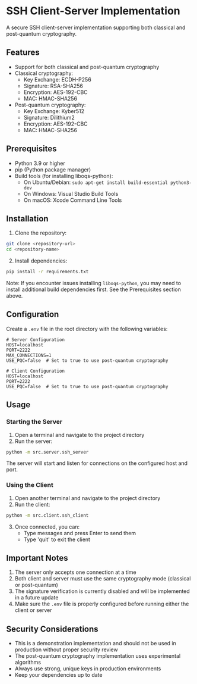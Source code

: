 # SSH Client-Server Implementation

A secure SSH client-server implementation supporting both classical and post-quantum cryptography.

## Features

- Support for both classical and post-quantum cryptography
- Classical cryptography:
  - Key Exchange: ECDH-P256
  - Signature: RSA-SHA256
  - Encryption: AES-192-CBC
  - MAC: HMAC-SHA256
- Post-quantum cryptography:
  - Key Exchange: Kyber512
  - Signature: Dilithium2
  - Encryption: AES-192-CBC
  - MAC: HMAC-SHA256

## Prerequisites

- Python 3.9 or higher
- pip (Python package manager)
- Build tools (for installing liboqs-python):
  - On Ubuntu/Debian: `sudo apt-get install build-essential python3-dev`
  - On Windows: Visual Studio Build Tools
  - On macOS: Xcode Command Line Tools

## Installation

1. Clone the repository:
```bash
git clone <repository-url>
cd <repository-name>
```

2. Install dependencies:
```bash
pip install -r requirements.txt
```

Note: If you encounter issues installing `liboqs-python`, you may need to install additional build dependencies first. See the Prerequisites section above.

## Configuration

Create a `.env` file in the root directory with the following variables:

```env
# Server Configuration
HOST=localhost
PORT=2222
MAX_CONNECTIONS=1
USE_PQC=false  # Set to true to use post-quantum cryptography

# Client Configuration
HOST=localhost
PORT=2222
USE_PQC=false  # Set to true to use post-quantum cryptography
```

## Usage

### Starting the Server

1. Open a terminal and navigate to the project directory
2. Run the server:
```bash
python -m src.server.ssh_server
```

The server will start and listen for connections on the configured host and port.

### Using the Client

1. Open another terminal and navigate to the project directory
2. Run the client:
```bash
python -m src.client.ssh_client
```

3. Once connected, you can:
   - Type messages and press Enter to send them
   - Type 'quit' to exit the client

## Important Notes

1. The server only accepts one connection at a time
2. Both client and server must use the same cryptography mode (classical or post-quantum)
3. The signature verification is currently disabled and will be implemented in a future update
4. Make sure the `.env` file is properly configured before running either the client or server

## Security Considerations

- This is a demonstration implementation and should not be used in production without proper security review
- The post-quantum cryptography implementation uses experimental algorithms
- Always use strong, unique keys in production environments
- Keep your dependencies up to date

